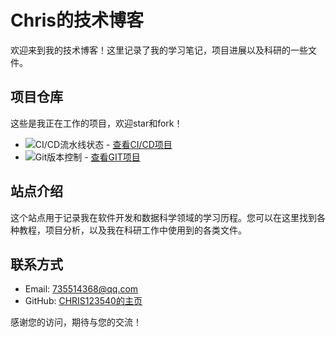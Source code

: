 # Chris的技术博客

欢迎来到我的技术博客！这里记录了我的学习笔记，项目进展以及科研的一些文件。

## 项目仓库

这些是我正在工作的项目，欢迎star和fork！

- ![CI/CD流水线状态](https://github.com/CHRIS123540/GPU/workflows/CI/badge.svg) - [查看CI/CD项目](https://github.com/CHRIS123540/GPU)
- ![Git版本控制](https://github.com/CHRIS123540/GPU/workflows/GIT/badge.svg) - [查看GIT项目](https://github.com/CHRIS123540/GPU)

## 站点介绍

这个站点用于记录我在软件开发和数据科学领域的学习历程。您可以在这里找到各种教程，项目分析，以及我在科研工作中使用到的各类文件。

## 联系方式

- Email: 735514368@qq.com
- GitHub: [CHRIS123540的主页](https://github.com/CHRIS123540)

感谢您的访问，期待与您的交流！

